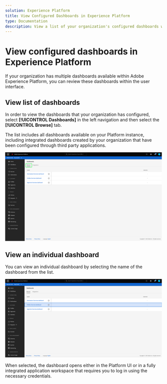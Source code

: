 ```yaml
---
solution: Experience Platform
title: View Configured Dashboards in Experience Platform
type: Documentation
description: View a list of your organization's configured dashboards within the Experience Platform UI.
---
```


# View configured dashboards in Experience Platform

If your organization has multiple dashboards available within Adobe Experience Platform, you can review these dashboards within the user interface.

## View list of dashboards

In order to view the dashboards that your organization has configured, select **[!UICONTROL Dashboards]** in the left navigation and then select the **[!UICONTROL Browse]** tab.

The list includes all dashboards available on your Platform instance, including integrated dashboards created by your organization that have been configured through third party applications.

![The Browse tab within the dashboards section of the UI.](./images/inventory/browse-tab.png)

## View an individual dashboard

You can view an individual dashboard by selecting the name of the dashboard from the list.

![Browse tab with a name of a dashboard highlighted.](./images/inventory/dashboard-name.png)

When selected, the dashboard opens either in the Platform UI or in a fully integrated application workspace that requires you to log in using the necessary credentials.
